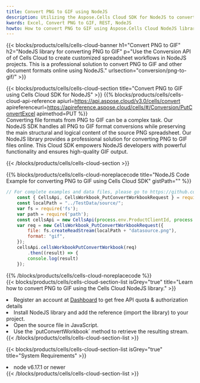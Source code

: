 ```yaml
---
title: Convert PNG to GIF using NodeJS 
description: Utilizing the Aspose.Cells Cloud SDK for NodeJS to convert a PNG format file to a GIF format file. 
kwords: Excel, Convert PNG to GIF, REST, NodeJS
howto: How to convert PNG to GIF using Aspose.Cells Cloud NodeJS library.
---
```



{{< blocks/products/cells/cells-cloud-banner h1="Convert PNG to GIF" h2="NodeJS library for converting PNG to GIF" p="Use the Conversion API of of Cells Cloud to create customized spreadsheet workflows in NodeJS projects. This is a professional solution to convert PNG to GIF and other document formats online using NodeJS." urlsection="conversion/png-to-gif/" >}}

{{< blocks/products/cells/cells-cloud-section  title="Convert PNG to GIF using Cells Cloud SDK for NodeJS" >}}
{{% blocks/products/cells/cells-cloud-api-reference  apiurl=https://api.aspose.cloud/v3.0/cells/convert  apireferenceurl=https://apireference.aspose.cloud/cells/#/Conversion/PutConvertExcel  apimethod=PUT %}}
<br/>
Converting file formats from PNG to GIF can be a complex task. Our NodeJS SDK handles all PNG to GIF format conversions while preserving the main structural and logical content of the source PNG spreadsheet. Our NodeJS library provides a professional solution for converting PNG to GIF files online. This Cloud SDK empowers NodeJS developers with powerful functionality and ensures high-quality GIF output.

{{< /blocks/products/cells/cells-cloud-section >}}

{{% blocks/products/cells/cells-cloud-noreplacecode title="NodeJS Code Example for converting PNG to GIF using Cells Cloud SDK" gistPath="" %}}
 
```js
// For complete examples and data files, please go to https://github.com/aspose-cells-cloud/aspose-cells-cloud-node/
    const { CellsApi, CellsWorkbook_PutConvertWorkbookRequest } = require("asposecellscloud");
    const localPath = "../TestData/source/";
    var fs = require('fs');
    var path = require('path');
    const cellsApi = new CellsApi(process.env.ProductClientId, process.env.ProductClientSecret);
    var req = new CellsWorkbook_PutConvertWorkbookRequest({
        file: fs.createReadStream(localPath + "datasource.png"),
        format: "gif",
    });
    cellsApi.cellsWorkbookPutConvertWorkbook(req)
        .then((result) => {
        console.log(result)
    });
```
 
{{% /blocks/products/cells/cells-cloud-noreplacecode  %}}
<br/>
{{< blocks/products/cells/cells-cloud-section-list isGrey="true"  title="Learn how to convert PNG to GIF using the Cells Cloud NodeJS library." >}}
<li>Register an account at <a href="https://dashboard.aspose.cloud/">Dashboard</a> to get free API quota & authorization details</li>
<li>Install NodeJS library and add the reference (import the library) to your project.</li>
<li>Open the source file in JavaScript.</li>
<li>Use the `putConvertWorkbook` method to retrieve the resulting stream.</li>
{{< /blocks/products/cells/cells-cloud-section-list >}}

{{< blocks/products/cells/cells-cloud-section-list isGrey="true"  title="System Requirements" >}}
<li>node v6.17.1 or newer</li>
{{< /blocks/products/cells/cells-cloud-section-list >}}
